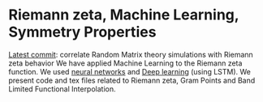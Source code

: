 # Riemann zeta, Machine Learning, Symmetry Properties
[Latest commit](https://github.com/oshanker/oshanker/tree/master/python/cue): correlate Random Matrix theory simulations with Riemann zeta behavior
We have applied Machine Learning to the Riemann zeta function.
We used [neural networks](https://www.researchgate.net/publication/273945970_Neural_Network_prediction_of_Riemann_zeta_zeros) 
and [Deep learning](http://dx.doi.org/10.13140/RG.2.2.25733.83681) 
(using LSTM).
We present code and tex files related to Riemann zeta, Gram Points and 
Band Limited Functional Interpolation. 

